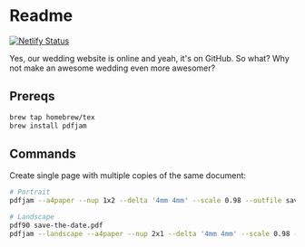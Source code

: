 # Readme

[![Netlify Status](https://api.netlify.com/api/v1/badges/2845f49e-329c-4ded-8f4c-16e6d378c781/deploy-status)](https://app.netlify.com/sites/katemarriesdavid/deploys)

Yes, our wedding website is online and yeah, it's on GitHub.  So what?  Why not make an awesome wedding even more awesomer?

## Prereqs

```bash
brew tap homebrew/tex
brew install pdfjam
```

## Commands

Create single page with multiple copies of the same document:

```bash
# Portrait
pdfjam --a4paper --nup 1x2 --delta '4mm 4mm' --scale 0.98 --outfile save-the-date-pdfjam.pdf save-the-date.pdf save-the-date.pdf

# Landscape
pdf90 save-the-date.pdf
pdfjam --landscape --a4paper --nup 2x1 --delta '4mm 4mm' --scale 0.98 --outfile save-the-date-pdfjam.pdf save-the-date-rotated90.pdf save-the-date-rotated90.pdf
```
